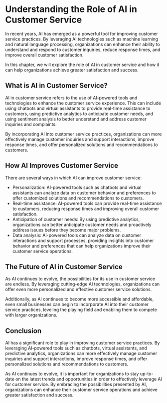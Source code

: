 Understanding the Role of AI in Customer Service
===========================================================================================================

In recent years, AI has emerged as a powerful tool for improving customer service practices. By leveraging AI technologies such as machine learning and natural language processing, organizations can enhance their ability to understand and respond to customer inquiries, reduce response times, and improve overall customer satisfaction.

In this chapter, we will explore the role of AI in customer service and how it can help organizations achieve greater satisfaction and success.

What is AI in Customer Service?
-------------------------------

AI in customer service refers to the use of AI-powered tools and technologies to enhance the customer service experience. This can include using chatbots and virtual assistants to provide real-time assistance to customers, using predictive analytics to anticipate customer needs, and using sentiment analysis to better understand and address customer inquiries and complaints.

By incorporating AI into customer service practices, organizations can more effectively manage customer inquiries and support interactions, improve response times, and offer personalized solutions and recommendations to customers.

How AI Improves Customer Service
--------------------------------

There are several ways in which AI can improve customer service:

* Personalization: AI-powered tools such as chatbots and virtual assistants can analyze data on customer behavior and preferences to offer customized solutions and recommendations to customers.
* Real-time assistance: AI-powered tools can provide real-time assistance to customers, reducing response times and improving overall customer satisfaction.
* Anticipation of customer needs: By using predictive analytics, organizations can better anticipate customer needs and proactively address issues before they become major problems.
* Data analysis: AI-powered tools can analyze data on customer interactions and support processes, providing insights into customer behavior and preferences that can help organizations improve their customer service operations.

The Future of AI in Customer Service
------------------------------------

As AI continues to evolve, the possibilities for its use in customer service are endless. By leveraging cutting-edge AI technologies, organizations can offer even more personalized and effective customer service solutions.

Additionally, as AI continues to become more accessible and affordable, even small businesses can begin to incorporate AI into their customer service practices, leveling the playing field and enabling them to compete with larger organizations.

Conclusion
----------

AI has a significant role to play in improving customer service practices. By leveraging AI-powered tools such as chatbots, virtual assistants, and predictive analytics, organizations can more effectively manage customer inquiries and support interactions, improve response times, and offer personalized solutions and recommendations to customers.

As AI continues to evolve, it is important for organizations to stay up-to-date on the latest trends and opportunities in order to effectively leverage AI for customer service. By embracing the possibilities presented by AI, organizations can enhance their customer service operations and achieve greater satisfaction and success.


